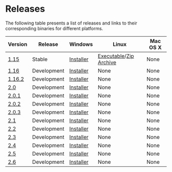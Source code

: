 # Releases

The following table presents a list of releases and links to their corresponding binaries for different platforms.

Version | Release | Windows | Linux | Mac OS X
------------ | ------------ | ------------- | ------------- | -------------
[1.15](/release_notes/v1.15.0.md) | Stable | [Installer](http://update.mapsurfernet.com/windows/1.15/MapSurfer.NET-1.15-setup_win.exe) |  [Executable](http://update.mapsurfernet.com/linux/2.0/MapSurfer.NET-2.0-setup_linux.exe)/[Zip Archive](http://update.mapsurfernet.com/linux/2.0/MapSurfer.NET-2.0_linux.zip) | None
[1.16](/release_notes/v1.16.0.md) | Development | [Installer](http://update.mapsurfernet.com/windows/1.16/MapSurfer.NET-1.16-setup_win.exe) | None | None
[1.16.2](/release_notes/v1.16.2.md) | Development | [Installer](http://update.mapsurfernet.com/windows/1.16.2/MapSurfer.NET-1.16.2-setup_win.exe) | None | None
[2.0](/release_notes/v2.0.md) | Development | [Installer](http://update.mapsurfernet.com/windows/2.0/MapSurfer.NET-2.0-setup_win.exe) | None | None
[2.0.1](/release_notes/v2.0.1.md) | Development | [Installer](http://update.mapsurfernet.com/windows/2.0.1/MapSurfer.NET-2.0.1-setup_win.exe) | None | None
[2.0.2](/release_notes/v2.0.2.md) | Development | [Installer](http://update.mapsurfernet.com/windows/2.0.2/MapSurfer.NET-2.0.2-setup_win.exe) | None | None
[2.0.3](/release_notes/v2.0.3.md) | Development | [Installer](http://update.mapsurfernet.com/windows/2.0.3/MapSurfer.NET-2.0.3-setup_win.exe) | None | None
[2.1](/release_notes/v2.1.0.md) | Development | [Installer](http://update.mapsurfernet.com/windows/2.1/MapSurfer.NET-2.1-setup_win.exe) | None | None
[2.2](/release_notes/v2.2.0.md) | Development | [Installer](http://update.mapsurfernet.com/windows/2.2/MapSurfer.NET-2.2-setup_win.exe) | None | None
[2.3](/release_notes/v2.3.0.md) | Development | [Installer](http://update.mapsurfernet.com/windows/2.3/MapSurfer.NET-2.3-setup_win.exe) | None | None
[2.4](/release_notes/v2.4.0.md) | Development | [Installer](http://update.mapsurfernet.com/windows/2.4/MapSurfer.NET-2.4-setup_win.exe) | None | None
[2.5](/release_notes/v2.5.0.md) | Development | [Installer](http://update.mapsurfernet.com/windows/2.5/MapSurfer.NET-2.5-setup_win.exe) | None | None
[2.6](/release_notes/v2.6.0.md) | Development | [Installer](http://update.mapsurfernet.com/windows/2.6/MapSurfer.NET-2.6-setup_win.exe) | None | None
